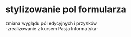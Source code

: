 # stylizowanie pol formularza
zmiana wyglądu pól edycyjnych i przysków<br>
-zrealizowanie z kursem Pasja Informatyka-
